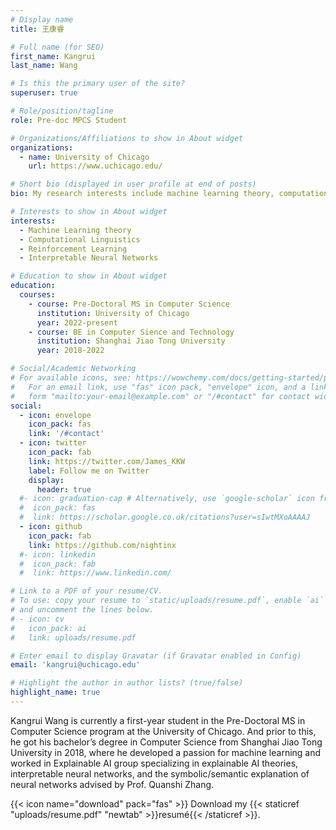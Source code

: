 ```yaml
---
# Display name
title: 王康睿

# Full name (for SEO)
first_name: Kangrui
last_name: Wang

# Is this the primary user of the site?
superuser: true

# Role/position/tagline
role: Pre-doc MPCS Student

# Organizations/Affiliations to show in About widget
organizations:
  - name: University of Chicago
    url: https://www.uchicago.edu/

# Short bio (displayed in user profile at end of posts)
bio: My research interests include machine learning theory, computational linguistics and computer vision, theoretical foundation of reinforcement learning.

# Interests to show in About widget
interests:
  - Machine Learning theory
  - Computational Linguistics
  - Reinforcement Learning
  - Interpretable Neural Networks

# Education to show in About widget
education:
  courses:
    - course: Pre-Doctoral MS in Computer Science
      institution: University of Chicago
      year: 2022-present
    - course: BE in Computer Sience and Technology
      institution: Shanghai Jiao Tong University
      year: 2018-2022

# Social/Academic Networking
# For available icons, see: https://wowchemy.com/docs/getting-started/page-builder/#icons
#   For an email link, use "fas" icon pack, "envelope" icon, and a link in the
#   form "mailto:your-email@example.com" or "/#contact" for contact widget.
social:
  - icon: envelope
    icon_pack: fas
    link: '/#contact'
  - icon: twitter
    icon_pack: fab
    link: https://twitter.com/James_KKW
    label: Follow me on Twitter
    display:
      header: true
  #- icon: graduation-cap # Alternatively, use `google-scholar` icon from `ai` icon pack
  #  icon_pack: fas
  #  link: https://scholar.google.co.uk/citations?user=sIwtMXoAAAAJ
  - icon: github
    icon_pack: fab
    link: https://github.com/nightinx
  #- icon: linkedin
  #  icon_pack: fab
  #  link: https://www.linkedin.com/

# Link to a PDF of your resume/CV.
# To use: copy your resume to `static/uploads/resume.pdf`, enable `ai` icons in `params.yaml`,
# and uncomment the lines below.
# - icon: cv
#   icon_pack: ai
#   link: uploads/resume.pdf

# Enter email to display Gravatar (if Gravatar enabled in Config)
email: 'kangrui@uchicago.edu'

# Highlight the author in author lists? (true/false)
highlight_name: true
---
```


Kangrui Wang is currently a first-year student in the Pre-Doctoral MS in Computer Science program at the University of Chicago. And prior to this, he got his bachelor’s degree in Computer Science from Shanghai Jiao Tong University in 2018, where he developed a passion for machine learning and worked in Explainable AI group specializing in explainable AI theories, interpretable neural networks, and the symbolic/semantic explanation of neural networks advised by Prof. Quanshi Zhang.

{{< icon name="download" pack="fas" >}} Download my {{< staticref "uploads/resume.pdf" "newtab" >}}resumé{{< /staticref >}}.
